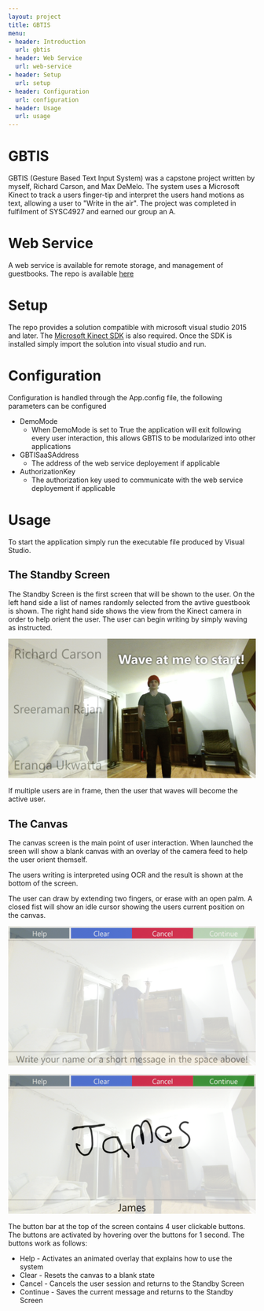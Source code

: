 ```yaml
---
layout: project
title: GBTIS
menu:
- header: Introduction
  url: gbtis
- header: Web Service
  url: web-service
- header: Setup
  url: setup
- header: Configuration
  url: configuration
- header: Usage
  url: usage
---
```


# GBTIS

GBTIS (Gesture Based Text Input System) was a capstone project written by myself, Richard Carson, and Max DeMelo.  The system uses a Microsoft Kinect to track
a users finger-tip and interpret the users hand motions as text, allowing a user to "Write in the air".  The project was completed in fulfilment of SYSC4927 and
earned our group an A. 

# Web Service
A web service is available for remote storage, and management of guestbooks.  The repo is available [here](https://github.com/adambatson/gbtisaas)

# Setup

The repo provides a solution compatible with microsoft visual studio 2015 and later.  The [Microsoft Kinect SDK](https://developer.microsoft.com/en-us/windows/kinect)
is also required.  Once the SDK is installed simply import the solution into visual studio and run.  

# Configuration

Configuration is handled through the App.config file, the following parameters can be configured
* DemoMode 
	* When DemoMode is set to True the application will exit following every user interaction, this allows GBTIS to be modularized into other applications
* GBTISaaSAddress 
	* The address of the web service deployement if applicable
* AuthorizationKey 
	* The authorization key used to communicate with the web service deployement if applicable

# Usage

To start the application simply run the executable file produced by Visual Studio.

## The Standby Screen

The Standby Screen is the first screen that will be shown to the user.  On the left hand side a list of names randomly selected from the avtive guestbook is shown.
The right hand side shows the view from the Kinect camera in order to help orient the user.  The user can begin writing by simply waving as instructed.  

![standby](/images/projects/gbtis/standby.png)

If multiple users are in frame, then the user that waves will become the active user.

## The Canvas

The canvas screen is the main point of user interaction.  When launched the sreen will show a blank canvas with an overlay of the camera feed to help the user orient themself. 

The users writing is interpreted using OCR and the result is shown at the bottom of the screen.

The user can draw by extending two fingers, or erase with an open palm.  A closed fist will show an idle cursor showing the users current position on the canvas.

![idle_canvas](/images/projects/gbtis/Idle_Canvas.png)

![canvasshowingtext](/images/projects/gbtis/canvas_text.png)

The button bar at the top of the screen contains 4 user clickable buttons.  The buttons are activated by hovering over the buttons for 1 second.  The buttons work as follows:

* Help - Activates an animated overlay that explains how to use the system
* Clear - Resets the canvas to a blank state
* Cancel - Cancels the user session and returns to the Standby Screen
* Continue - Saves the current message and returns to the Standby Screen